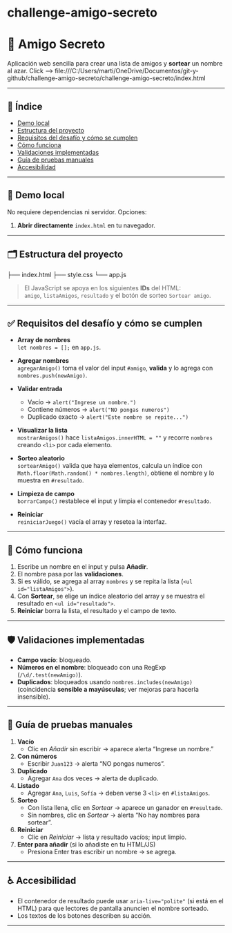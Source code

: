 # challenge-amigo-secreto
# 🎁 Amigo Secreto

Aplicación web sencilla para crear una lista de amigos y **sortear** un nombre al azar. 
Click --> file:///C:/Users/marti/OneDrive/Documentos/git-y-github/challenge-amigo-secreto/challenge-amigo-secreto/index.html


---

## 🧭 Índice

- [Demo local](#-demo-local)
- [Estructura del proyecto](#-estructura-del-proyecto)
- [Requisitos del desafío y cómo se cumplen](#-requisitos-del-desafío-y-cómo-se-cumplen)
- [Cómo funciona](#-cómo-funciona)
- [Validaciones implementadas](#-validaciones-implementadas)
- [Guía de pruebas manuales](#-guía-de-pruebas-manuales)
- [Accesibilidad](#-accesibilidad)


---

## 🚀 Demo local

No requiere dependencias ni servidor. Opciones:

1. **Abrir directamente** `index.html` en tu navegador.

---

## 🗂️ Estructura del proyecto

├── index.html
├── style.css
└── app.js


> El JavaScript se apoya en los siguientes **IDs** del HTML:  
> `amigo`, `listaAmigos`, `resultado` y el botón de sorteo `Sortear amigo`.

---

## ✅ Requisitos del desafío y cómo se cumplen

- **Array de nombres**  
  `let nombres = [];` en `app.js`.

- **Agregar nombres**  
  `agregarAmigo()` toma el valor del input `#amigo`, **valida** y lo agrega con `nombres.push(newAmigo)`.

- **Validar entrada**  
  - Vacío → `alert("Ingrese un nombre.")`
  - Contiene números → `alert("NO pongas numeros")`  
  - Duplicado exacto → `alert("Este nombre se repite...")`

- **Visualizar la lista**  
  `mostrarAmigos()` hace `listaAmigos.innerHTML = ""` y recorre `nombres` creando `<li>` por cada elemento.

- **Sorteo aleatorio**  
  `sortearAmigo()` valida que haya elementos, calcula un índice con  
  `Math.floor(Math.random() * nombres.length)`, obtiene el nombre y lo muestra en `#resultado`.

- **Limpieza de campo**  
  `borrarCampo()` restablece el input y limpia el contenedor `#resultado`.

- **Reiniciar**  
  `reiniciarJuego()` vacía el array y resetea la interfaz.

---

## 🔎 Cómo funciona

1. Escribe un nombre en el input y pulsa **Añadir**.  
2. El nombre pasa por las **validaciones**.  
3. Si es válido, se agrega al array `nombres` y se repita la lista (`<ul id="listaAmigos">`).  
4. Con **Sortear**, se elige un índice aleatorio del array y se muestra el resultado en `<ul id="resultado">`.  
5. **Reiniciar** borra la lista, el resultado y el campo de texto.

---

## 🛡️ Validaciones implementadas

- **Campo vacío**: bloqueado.
- **Números en el nombre**: bloqueado con una RegExp (`/\d/.test(newAmigo)`).
- **Duplicados**: bloqueados usando `nombres.includes(newAmigo)` (coincidencia **sensible a mayúsculas**; ver mejoras para hacerla insensible).

---

## 🧪 Guía de pruebas manuales

1. **Vacío**  
   - Clic en *Añadir* sin escribir → aparece alerta “Ingrese un nombre.”
2. **Con números**  
   - Escribir `Juan123` → alerta “NO pongas numeros”.
3. **Duplicado**  
   - Agregar `Ana` dos veces → alerta de duplicado.
4. **Listado**  
   - Agregar `Ana`, `Luis`, `Sofía` → deben verse 3 `<li>` en `#listaAmigos`.
5. **Sorteo**  
   - Con lista llena, clic en *Sortear* → aparece un ganador en `#resultado`.
   - Sin nombres, clic en *Sortear* → alerta “No hay nombres para sortear”.
6. **Reiniciar**  
   - Clic en *Reiniciar* → lista y resultado vacíos; input limpio.
7. **Enter para añadir** (si lo añadiste en tu HTML/JS)  
   - Presiona Enter tras escribir un nombre → se agrega.

---

## ♿ Accesibilidad

- El contenedor de resultado puede usar `aria-live="polite"` (si está en el HTML) para que lectores de pantalla anuncien el nombre sorteado.
- Los textos de los botones describen su acción.

---


